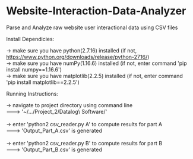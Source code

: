 # Website-Interaction-Data-Analyzer
Parse and Analyze raw website user interactional data using CSV files  



Install Dependicies:

-> make sure you have python(2.7.16) installed (if not,  https://www.python.org/downloads/release/python-2716/) \
-> make sure you have numPy(1.16.6) installed (if not, enter command 'pip install numpy==1.16.6') \
-> make sure you have matplotlib(2.2.5) installed (if not, enter command 'pip install matplotlib==2.2.5') 


Running Instructions:

-> navigate to project directory using command line \
   ---> '~/.../Project_2/Datalog\ Software/' \
\
-> enter 'python2 csv_reader.py A' to compute results for part A \
   ---> 'Output_Part_A.csv' is generated \
\
-> enter 'python2 csv_reader.py B' to compute results for part B \
   ---> 'Output_Part_B.csv' is generated
